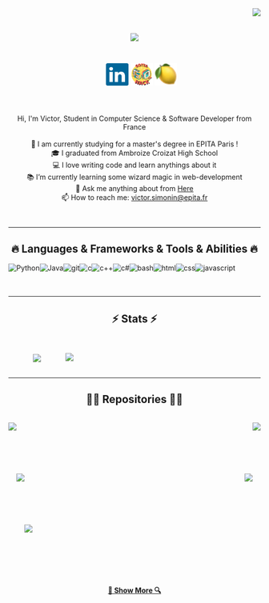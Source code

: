 <img align="right" src="https://visitor-badge.laobi.icu/badge?page_id=bictole.bictole">

<h1 align="center">
  <a href="https://git.io/typing-svg">
    <img src="https://readme-typing-svg.herokuapp.com/?lines=Hello,+There!+👋;This+is+Victor....;Nice+to+meet+you!&center=true&size=30">
  </a>
</h1>

<h5 align="center">
  <code>
    <a href="https://www.linkedin.com/in/victor-simonin/" title="LinkedIn Profile"><img width="45" src="images/linkedin.svg"></a></code>
  <code><a href="https://www.gottagohack.fr/" title="GottaGoHack"><img width="45" src="images/Gotta_Go_Hack_Logo.png"></a></code>
  <code><a href="https://citron.io/" title="Citron"><img width="45" src="images/citron.png"></a></code>
</h5>
<br>
<p align="center">
  Hi, I'm Victor, Student in Computer Science & Software Developer from France
  <br>
  <br>
  🔬 I am currently studying for a master's degree in EPITA Paris !
  <br>
  🎓 I graduated from Ambroize Croizat High School
  <br>
  💻 I love writing code and learn anythings about it
  <br>
  📚 I’m currently learning some wizard magic in web-development
  <br>
  💬 Ask me anything about from <a href="https://github.com/bictole/bictole/issues" title="Issues">Here</a>
  <br>
  📫 How to reach me: <a href="mailto: victor.simonin@epita.fr">victor.simonin@epita.fr</a>
</p>
<br>
<hr>
<h2 align="center">🔥 Languages & Frameworks & Tools & Abilities 🔥</h2>

<a href="https://www.python.org" target="_blank"><img align="left" alt="Python" height ="42px" src="https://raw.githubusercontent.com/rahul-jha98/github_readme_icons/main/language_and_tools/square/python/python.svg"></a>

<a href="https://www.java.com" target="_blank"><img align="left" alt="Java" height ="42px" src="https://raw.githubusercontent.com/rahul-jha98/github_readme_icons/main/language_and_tools/square/java/java.svg"></a>

<a href="https://git-scm.com/" target="_blank"> <img src="https://raw.githubusercontent.com/rahul-jha98/github_readme_icons/main/language_and_tools/square/git-scm/git-scm.svg" align="left" alt="git" height='42px'/> </a>

<a href="https://www.cprogramming.com/" target="_blank"> <img src="https://raw.githubusercontent.com/rahul-jha98/github_readme_icons/main/language_and_tools/square/c/c.svg" align="left" alt="c" height='42px'/> </a>

<a href="https://isocpp.org/" target="_blank"> <img src="https://raw.githubusercontent.com/rahul-jha98/github_readme_icons/main/language_and_tools/square/c++/c++.svg" align="left" alt="c++" height='42px'/> </a>

<a href="https://docs.microsoft.com/fr-fr/dotnet/csharp/" target="_blank"> <img src="https://github.com/rahul-jha98/README_icons/blob/main/language_and_tools/square/c%23/c%23.svg" align="left" alt="c#" height='42px'/> </a>

<a href="https://www.gnu.org/software/bash/" target="_blank"> <img src="https://raw.githubusercontent.com/rahul-jha98/github_readme_icons/main/language_and_tools/square/bash/bash-colored.svg" align="left" alt="bash" height='42px'/> </a>

<a href="https://html.com/" target="_blank"> <img src="https://raw.githubusercontent.com/rahul-jha98/github_readme_icons/main/language_and_tools/square/html/html.svg" align="left" alt="html" height='42px'/> </a>

<a href="https://www.w3.org/Style/CSS/Overview.fr.html/" target="_blank"> <img src="https://raw.githubusercontent.com/rahul-jha98/github_readme_icons/main/language_and_tools/square/css/css.svg" align="left" alt="css" height='42px'/> </a>

<a href="https://www.javascript.com/" target="_blank"> <img src="https://raw.githubusercontent.com/rahul-jha98/github_readme_icons/main/language_and_tools/square/javascript/javascript.svg" align="left" alt="javascript" height='42px'/> </a>

<br><br><br>
<hr>

<h2 align="center">⚡ Stats ⚡</h2>
<br>
<p align=center>
  <div align=center>
    <a href="https://github.com/anuraghazra/github-readme-stats">
      <img width=325 align="center" src="https://github-readme-stats.vercel.app/api/top-langs/?username=Bictole&hide=c%23,powershell,Mathematica,Ruby,Objective-C,Objective-C%2b%2b,Cuda&title_color=61dafb&text_color=ffffff&icon_color=61dafb&bg_color=20232a&langs_count=8&layout=compact&border_color=61dafb&hide_border=true" />
    </a>
    <a href="https://github.com/anuraghazra/github-readme-stats" title="Go to Source">
      <img align="right" width=390 src="https://github-readme-stats.vercel.app/api?username=Bictole&show_icons=true&theme=react&border_color=61dafb&hide_border=true" />
    </a>
  </div>
  <br>
</p>

<hr>

<h2 align="center">👨‍💻 Repositories 👨‍💻</h2>
<br>
<div width="100%" align="center">
  <a align="left" href="https://github.com/Bictole/Website" title="Website"><img align="left" height="115" src="https://github-readme-stats.vercel.app/api/pin/?username=Bictole&repo=Website&theme=react&border_color=61dafb&border_radius=10"></a><a align="right" href="https://github.com/Bictole/ChessAI" title="Chess AI"><img align="right" height="115" src="https://github-readme-stats.vercel.app/api/pin/?username=Bictole&repo=ChessAI&theme=react&border_color=61dafb&border_radius=10"></a>
</div>
<br/><br/><br/><br/><br/><br/>
<div width="100%" align="center">
  <a align="left" href="https://github.com/Bictole/HACKATHON4.0" title="Hackathon 4.0"><img align="left" height="115" src="https://github-readme-stats.vercel.app/api/pin/?username=bictole&repo=HACKATHON4.0&theme=react&border_color=61dafb&border_radius=10"></a>
  <a align="right" href="https://github.com/Bictole/OCR" title="OCR"><img align="right" height="115" src="https://github-readme-stats.vercel.app/api/pin/?username=Bictole&repo=OCR&theme=react&border_color=61dafb&border_radius=10"></a>
</div>
<br/><br/><br/><br/><br/><br/>
<div width="100%" align="center">
  <a align="center" href="https://github.com/Bictole/ODYH" title="ODYH"><img align="left" height="115" src="https://github-readme-stats.vercel.app/api/pin/?username=Bictole&repo=ODYH&theme=react&border_color=61dafb&border_radius=10"></a>
</div>
<br/><br/><br/><br/><br/><br/>
<h4 align="center">
  <a href="https://github.com/Bictole?tab=repositories" title="Show Repositories">🔎 Show More 🔍</a>
</h4>
